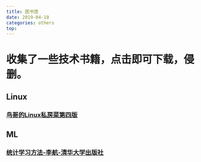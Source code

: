 ```yaml
---
title: 图书馆
date: 2019-04-10
categories: others
top: 
---
```


# 收集了一些技术书籍，点击即可下载，侵删。

## Linux

### [**鸟哥的Linux私房菜第四版**](https://github.com/freshchen/hexo-resource-for-docker/raw/master/blog/resource/books/%E9%B8%9F%E5%93%A5%E7%9A%84Linux%E7%A7%81%E6%88%BF%E8%8F%9C%E7%AC%AC%E5%9B%9B%E7%89%88.pdf)



## ML

### [**统计学习方法-李航-清华大学出版社**](https://github.com/freshchen/hexo-resource-for-docker/raw/master/blog/resource/books/%E7%BB%9F%E8%AE%A1%E5%AD%A6%E4%B9%A0%E6%96%B9%E6%B3%95-%E6%9D%8E%E8%88%AA-%E6%B8%85%E5%8D%8E%E5%A4%A7%E5%AD%A6%E5%87%BA%E7%89%88%E7%A4%BE-2012.pdf)

